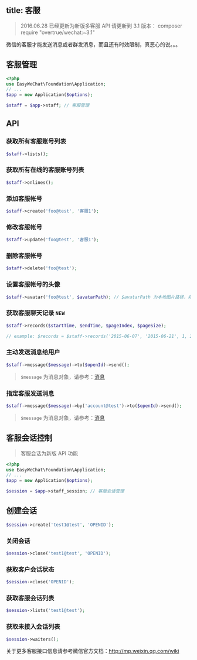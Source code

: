 title: 客服
---

> 2016.06.28 已经更新为新版多客服 API
> 请更新到 3.1 版本： composer require "overtrue/wechat:~3.1"

微信的客服才能发送消息或者群发消息，而且还有时效限制，真恶心的说。。。

## 客服管理

```php
<?php
use EasyWeChat\Foundation\Application;
// ...
$app = new Application($options);

$staff = $app->staff; // 客服管理
```

## API

### 获取所有客服账号列表

```php
$staff->lists();
```

### 获取所有在线的客服账号列表

```php
$staff->onlines();
```

### 添加客服帐号

```php
$staff->create('foo@test', '客服1');
```

### 修改客服帐号

```php
$staff->update('foo@test', '客服1');
```

### 删除客服帐号

```php
$staff->delete('foo@test');
```

### 设置客服帐号的头像

```php
$staff->avatar('foo@test', $avatarPath); // $avatarPath 为本地图片路径，非 URL
```

### 获取客服聊天记录 `NEW`

```php
$staff->records($startTime, $endTime, $pageIndex, $pageSize);

// example: $records = $staff->records('2015-06-07', '2015-06-21', 1, 20);
```

### 主动发送消息给用户

```php
$staff->message($message)->to($openId)->send();
```

> `$message` 为消息对象，请参考：[消息](messages.html)

### 指定客服发送消息

```php
$staff->message($message)->by('account@test')->to($openId)->send();
```
> `$message` 为消息对象，请参考：[消息](messages.html)

## 客服会话控制

> 客服会话为新版 API 功能

```php
<?php
use EasyWeChat\Foundation\Application;
// ...
$app = new Application($options);

$session = $app->staff_session; // 客服会话管理
```

## 创建会话

```php
$session->create('test1@test', 'OPENID');
```

### 关闭会话

```php
$session->close('test1@test', 'OPENID');
```

### 获取客户会话状态

```php
$session->close('OPENID');
```

### 获取客服会话列表

```php
$session->lists('test1@test');
```

### 获取未接入会话列表

```php
$session->waiters();
```


关于更多客服接口信息请参考微信官方文档：http://mp.weixin.qq.com/wiki

